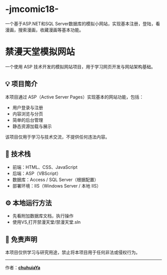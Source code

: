 # -jmcomic18-
一个基于ASP.NET和SQL Server数据库的模拟小网站，实现基本注册，登陆，看漫画，搜索漫画，收藏漫画等基本功能。
# 禁漫天堂模拟网站

一个使用 ASP 技术开发的模拟网站项目，用于学习网页开发与网站架构基础。

## 💡 项目简介
本项目通过 ASP（Active Server Pages）实现基本的网站功能，包括：
- 用户登录与注册
- 内容浏览与分页
- 简单的后台管理
- 静态资源加载与展示

该项目仅用于学习与技术交流，不提供任何违法内容。

## 🧱 技术栈
- 前端：HTML、CSS、JavaScript
- 后端：ASP（VBScript）
- 数据库：Access / SQL Server（根据配置）
- 部署环境：IIS（Windows Server / 本地 IIS）

## ⚙️ 本地运行方法
- 先看附加数据库文档，执行操作
- 使用VS,打开禁漫天堂/禁漫天堂.sln

## 🪪 免责声明
本项目仅供学习与研究用途，禁止将本项目用于任何非法或侵权行为。

---

作者：[**chuhuiaYa**](https://github.com/chuhuiaYa)
